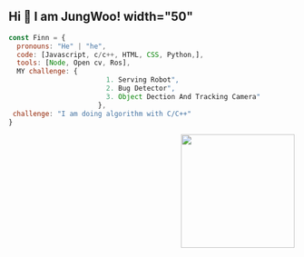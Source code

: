 <h2> Hi 👋 I am JungWoo!  width="50" </h2>


```javascript
const Finn = {
  pronouns: "He" | "he",
  code: [Javascript, c/c++, HTML, CSS, Python,],
  tools: [Node, Open cv, Ros],
  MY challenge: {
                        1. Serving Robot",
                        2. Bug Detector",
                        3. Object Dection And Tracking Camera"
                      },
 challenge: "I am doing algorithm with C/C++"
}
```

<img align='right' src='https://media.giphy.com/media/bcKmIWkUMCjVm/giphy.gif' width='200"'>
